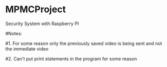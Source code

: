 # MPMCProject
Security System with Raspberry PI



#Notes:

#1. For some reason only the previously saved video is being sent and not the immediate video

#2. Can't put print statements in the program for some reason
